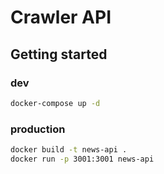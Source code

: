 # Crawler API

## Getting started

### dev

```bash
docker-compose up -d
```

### production

```bash
docker build -t news-api .
docker run -p 3001:3001 news-api
```
